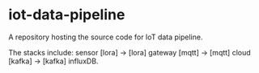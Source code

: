 # iot-data-pipeline

A repository hosting the source code for IoT data pipeline. 

The stacks include: sensor [lora] -> [lora] gateway [mqtt] -> [mqtt] cloud [kafka] -> [kafka] influxDB.
